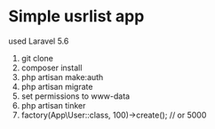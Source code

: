 # Simple usrlist app
used Laravel 5.6

1. git clone
2. composer install
3. php artisan make:auth
4. php artisan migrate
5. set permissions to www-data
6. php artisan tinker
7. factory(App\User::class, 100)->create(); // or 5000
